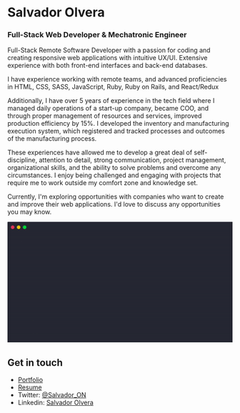 <h1> Salvador Olvera </h1>
<h3> Full-Stack Web Developer &amp; Mechatronic Engineer </h3>

<p>Full-Stack Remote Software Developer with a passion for coding and creating responsive web applications with intuitive UX/UI. Extensive experience with both front-end interfaces and back-end databases. </p>

<p> I have experience working with remote teams, and advanced proficiencies in HTML, CSS, SASS, JavaScript, Ruby, Ruby on Rails, and React/Redux</p>

<p>Additionally, I have over 5 years of experience in the tech field where I managed daily operations of a start-up company, became COO, and through proper management of resources and services, improved production efficiency by 15%. I developed the inventory and manufacturing execution system, which registered and tracked processes and outcomes of the manufacturing process.
</p>

<p>These experiences have allowed me to develop a great deal of self-discipline, attention to detail, strong communication, project management, organizational skills, and the ability to solve problems and overcome any circumstances. I enjoy being challenged and engaging with projects that require me to work outside my comfort zone and knowledge set. </p>

<p> Currently, I'm exploring opportunities with companies who want to create and improve their web applications. I'd love to discuss any opportunities you may know.</p>

<div align="center"><img src="https://github.com/Salvador-ON/Salvador-ON/blob/master/SalvadorON.gif" alt="About Me"></div>

## Get in touch
- [Portfolio](https://salvador-on.github.io)
- [Resume](https://salvador-on.github.io/Salvador-ON-Resume/)
- Twitter: [@Salvador_ON](https://twitter.com/Salvador_ON)
- Linkedin: [Salvador Olvera](https://www.linkedin.com/in/salvador-olvera-n)
